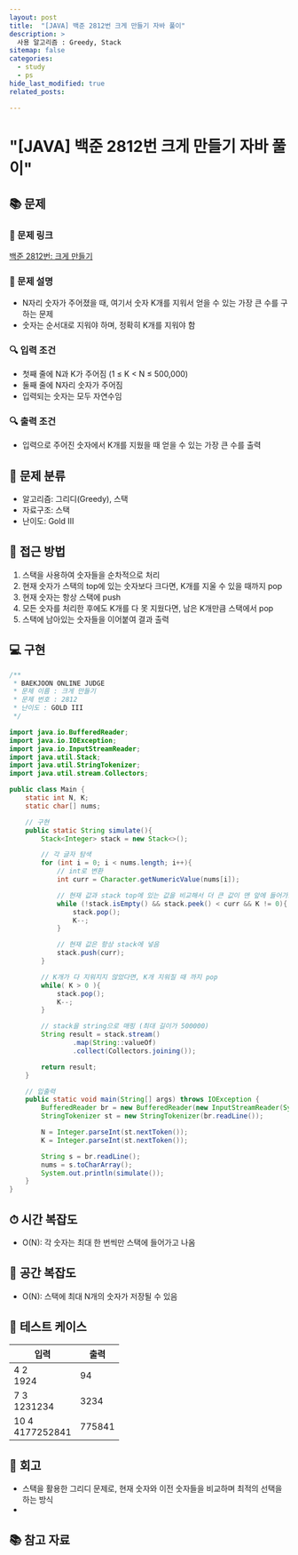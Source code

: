 ```yaml
---
layout: post
title:  "[JAVA] 백준 2812번 크게 만들기 자바 풀이" 
description: >
  사용 알고리즘 : Greedy, Stack
sitemap: false
categories:
  - study
  - ps
hide_last_modified: true
related_posts:

---
```


# "[JAVA] 백준 2812번 크게 만들기 자바 풀이" 

## 📚 문제

### 🔗 문제 링크

[백준 2812번: 크게 만들기](https://www.acmicpc.net/problem/2812)

### 📖 문제 설명

- N자리 숫자가 주어졌을 때, 여기서 숫자 K개를 지워서 얻을 수 있는 가장 큰 수를 구하는 문제
- 숫자는 순서대로 지워야 하며, 정확히 K개를 지워야 함

### 🔍 입력 조건

- 첫째 줄에 N과 K가 주어짐 (1 ≤ K < N ≤ 500,000)
- 둘째 줄에 N자리 숫자가 주어짐
- 입력되는 숫자는 모두 자연수임

### 🔍 출력 조건

- 입력으로 주어진 숫자에서 K개를 지웠을 때 얻을 수 있는 가장 큰 수를 출력

## 🧩 문제 분류

- 알고리즘: 그리디(Greedy), 스택
- 자료구조: 스택
- 난이도: Gold III

## 🚀 접근 방법

1. 스택을 사용하여 숫자들을 순차적으로 처리
2. 현재 숫자가 스택의 top에 있는 숫자보다 크다면, K개를 지울 수 있을 때까지 pop
3. 현재 숫자는 항상 스택에 push
4. 모든 숫자를 처리한 후에도 K개를 다 못 지웠다면, 남은 K개만큼 스택에서 pop
5. 스택에 남아있는 숫자들을 이어붙여 결과 출력

## 💻 구현

```java
/**
 * BAEKJOON ONLINE JUDGE
 * 문제 이름 : 크게 만들기
 * 문제 번호 : 2812
 * 난이도 : GOLD III
 */

import java.io.BufferedReader;
import java.io.IOException;
import java.io.InputStreamReader;
import java.util.Stack;
import java.util.StringTokenizer;
import java.util.stream.Collectors;

public class Main {
    static int N, K;
    static char[] nums;

    // 구현
    public static String simulate(){
        Stack<Integer> stack = new Stack<>();

        // 각 글자 탐색
        for (int i = 0; i < nums.length; i++){
            // int로 변환
            int curr = Character.getNumericValue(nums[i]);

            // 현재 값과 stack top에 있는 값을 비교해서 더 큰 값이 맨 앞에 들어가도록 pop
            while (!stack.isEmpty() && stack.peek() < curr && K != 0){
                stack.pop();
                K--;
            }

            // 현재 값은 항상 stack에 넣음
            stack.push(curr);
        }

        // K개가 다 지워지지 않았다면, K개 지워질 때 까지 pop
        while( K > 0 ){
            stack.pop();
            K--;
        }

        // stack을 string으로 매핑 (최대 길이가 500000)
        String result = stack.stream()
                .map(String::valueOf)
                .collect(Collectors.joining());

        return result;
    }

    // 입출력
    public static void main(String[] args) throws IOException {
        BufferedReader br = new BufferedReader(new InputStreamReader(System.in));
        StringTokenizer st = new StringTokenizer(br.readLine());

        N = Integer.parseInt(st.nextToken());
        K = Integer.parseInt(st.nextToken());

        String s = br.readLine();
        nums = s.toCharArray();
        System.out.println(simulate());
    }
}
```

## ⏱ 시간 복잡도

- O(N): 각 숫자는 최대 한 번씩만 스택에 들어가고 나옴

## 💾 공간 복잡도

- O(N): 스택에 최대 N개의 숫자가 저장될 수 있음

## 🧪 테스트 케이스

| 입력 | 출력 |
|------|------|
| 4 2<br>1924 | 94 |
| 7 3<br>1231234 | 3234 |
| 10 4<br>4177252841 | 775841 |

## 📝 회고

- 스택을 활용한 그리디 문제로, 현재 숫자와 이전 숫자들을 비교하며 최적의 선택을 하는 방식
- 
## 📚 참고 자료